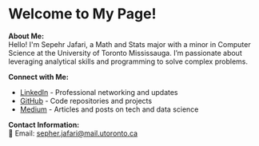 # Welcome to My Page!

**About Me:**  
Hello! I'm Sepehr Jafari, a Math and Stats major with a minor in Computer Science at the University of Toronto Mississauga. I’m passionate about leveraging analytical skills and programming to solve complex problems.

**Connect with Me:**
- [LinkedIn](https://www.linkedin.com/in/sepehr-jafari-fesharaki/) - Professional networking and updates
- [GitHub](https://github.com/Aeripsen) - Code repositories and projects
- [Medium](https://medium.com/@aeripsen) - Articles and posts on tech and data science

**Contact Information:**  
📧 Email: [sepher.jafari@mail.utoronto.ca](mailto:sepher.jafari@mail.utoronto.ca)
